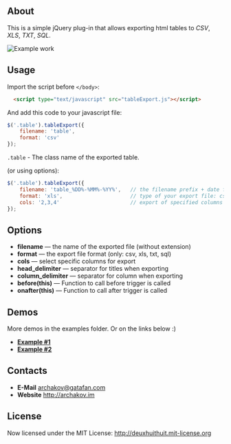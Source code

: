 About
-----------------------------------------------------------------------------------------

This is a simple jQuery plug-in that allows exporting html tables to *CSV*, *XLS*, *TXT*, *SQL*.

![Example work](http://archakov.im/uploads/tableExport-1.gif)


Usage
-----------------------------------------------------------------------------------------

Import the script before `</body>`:

```html
  <script type="text/javascript" src="tableExport.js"></script>
```

And add this code to your javascript file:

```javascript
$('.table').tableExport({
	filename: 'table',
	format: 'csv'
});
```

`.table` - The class name of the exported table.

(or using options):

```javascript
$('.table').tableExport({
	filename: 'table_%DD%-%MM%-%YY%',	// the filename prefix + date format (the extension is automatic) 
	format: 'xls', 						// type of your export file: csv, xls, txt, sql
	cols: '2,3,4'						// export of specified columns
});
```

Options
-----------------------------------------------------------------------------------------
* 	**filename**
	— the name of the exported file (without extension)
* 	**format**
	— the export file format (only: csv, xls, txt, sql)
* 	**cols**
	— select specific columns for export
* 	**head_delimiter**
	— separator for titles when exporting
* 	**column_delimiter**
	— separator for column when exporting
*	**before(this)**
	— Function to call before trigger is called
*	**onafter(this)**
	— Function to call after trigger is called

Demos
-----------------------------------------------------------------------------------------

More demos in the examples folder. Or on the links below :)

* 	**[Example #1](https://pages.github.com/)**
* 	**[Example #2](https://pages.github.com/)**

## Contacts
* 	**E-Mail**
	<archakov@gatafan.com>
* 	**Website**
	<http://archakov.im>

## License

Now licensed under the MIT License: <http://deuxhuithuit.mit-license.org>
